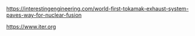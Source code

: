https://interestingengineering.com/world-first-tokamak-exhaust-system-paves-way-for-nuclear-fusion

https://www.iter.org